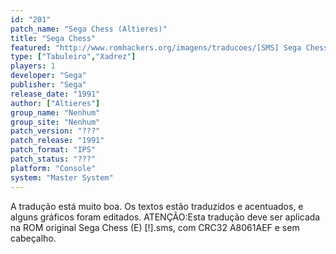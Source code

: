 ```yaml
---
id: "201"
patch_name: "Sega Chess (Altieres)"
title: "Sega Chess"
featured: "http://www.romhackers.org/imagens/traducoes/[SMS] Sega Chess - Altieres - 1.png"
type: ["Tabuleiro","Xadrez"]
players: 1
developer: "Sega"
publisher: "Sega"
release_date: "1991"
author: ["Altieres"]
group_name: "Nenhum"
group_site: "Nenhum"
patch_version: "???"
patch_release: "1991"
patch_format: "IPS"
patch_status: "???"
platform: "Console"
system: "Master System"
---
```


A tradução está muito boa. Os textos estão traduzidos e acentuados, e alguns gráficos foram editados. ATENÇÃO:Esta tradução deve ser aplicada na ROM original Sega Chess (E) [!].sms, com CRC32 A8061AEF e sem cabeçalho.